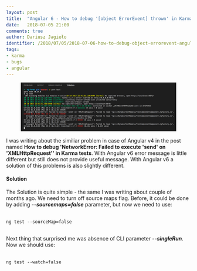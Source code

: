 ```yaml
---
layout: post
title:  "Angular 6 - How to debug '[object ErrorEvent] thrown' in Karma tests? What about ng test --single-run?"
date:   2018-07-05 21:00
comments: true
author: Dariusz Jagieło
identifier: /2018/07/05/2018-07-06-how-to-debug-object-errorevent-angular6.html"
tags:
- karma
- bugs
- angular
---
```

<figure class="aligncenter">
    <a href="failed-to-execute-send-on-xhr.html"><img src="/images/posts/10_10_2017/1.png" /></a>
</figure>

I was writing about the similiar problem in case of Angular v4 in the post named **How to debug 'NetworkError: Failed to execute 'send' on 'XMLHttpRequest'' in Karma tests**.
With Angular v6 error message is little different but still does not provide useful message. With Angular v6 a solution of this problems is also slightly different.

<!--more-->
<div class="more"></div>

#### Solution
The Solution is quite simple - the same I was writing about couple of months ago. We need to turn off source maps flag. Before, it could be done by adding **_--sourcemaps=false_** parameter, but now we need to use:
<pre>
<code class="language-bash">
ng test --sourceMap=false
</code>
</pre>

Next thing that surprised me was absence of CLI parameter **_--singleRun_**. Now we should use:

<pre>
<code class="language-bash">
ng test --watch=false
</code>
</pre>
